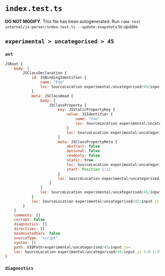 # `index.test.ts`

**DO NOT MODIFY**. This file has been autogenerated. Run `rome test internal/js-parser/index.test.ts --update-snapshots` to update.

## `experimental > uncategorised > 45`

### `ast`

```javascript
JSRoot {
	body: [
		JSClassDeclaration {
			id: JSBindingIdentifier {
				name: "Foo"
				loc: SourceLocation experimental/uncategorised/45/input.js 1:6-1:9 (Foo)
			}
			meta: JSClassHead {
				body: [
					JSClassProperty {
						key: JSStaticPropertyKey {
							value: JSIdentifier {
								name: "foo"
								loc: SourceLocation experimental/uncategorised/45/input.js 1:19-1:22 (foo)
							}
							loc: SourceLocation experimental/uncategorised/45/input.js 1:19-1:22
						}
						meta: JSClassPropertyMeta {
							abstract: false
							optional: false
							readonly: false
							static: true
							loc: SourceLocation experimental/uncategorised/45/input.js 1:12-1:22
							start: Position 1:12
						}
						loc: SourceLocation experimental/uncategorised/45/input.js 1:12-1:23
					}
				]
				loc: SourceLocation experimental/uncategorised/45/input.js 1:0-1:25
			}
			loc: SourceLocation experimental/uncategorised/45/input.js 1:0-1:25
		}
	]
	comments: []
	corrupt: false
	diagnostics: []
	directives: []
	hasHoistedVars: false
	sourceType: "script"
	syntax: []
	path: UIDPath<experimental/uncategorised/45/input.js>
	loc: SourceLocation experimental/uncategorised/45/input.js 1:0-1:25
}
```

### `diagnostics`

```

```
